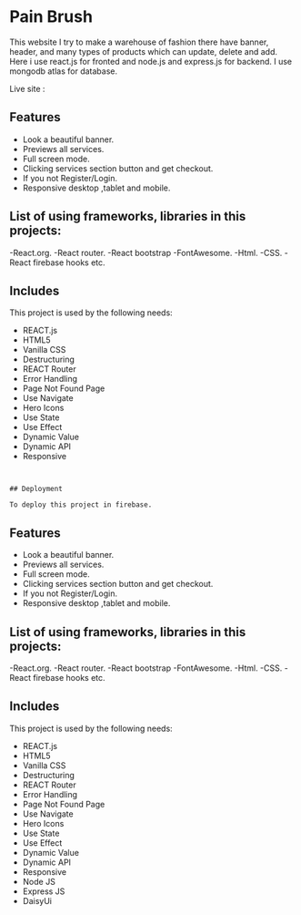 # Pain Brush

This website I try to make a warehouse of fashion there have banner, header, and many types of products which can update, delete and add. Here i use react.js for fronted and node.js and express.js for backend. I use mongodb atlas for database.

Live site :

## Features

- Look a beautiful banner.
- Previews all services.
- Full screen mode.
- Clicking services section button and get checkout.
- If you not Register/Login.
- Responsive desktop ,tablet and mobile.

## List of using frameworks, libraries in this projects:

-React.org.
-React router.
-React bootstrap
-FontAwesome.
-Html.
-CSS.
-React firebase hooks etc.

## Includes

This project is used by the following needs:

- REACT.js
- HTML5
- Vanilla CSS
- Destructuring
- REACT Router
- Error Handling
- Page Not Found Page
- Use Navigate
- Hero Icons
- Use State
- Use Effect
- Dynamic Value
- Dynamic API
- Responsive

```


## Deployment

To deploy this project in firebase.

```

## Features

- Look a beautiful banner.
- Previews all services.
- Full screen mode.
- Clicking services section button and get checkout.
- If you not Register/Login.
- Responsive desktop ,tablet and mobile.

## List of using frameworks, libraries in this projects:

-React.org.
-React router.
-React bootstrap
-FontAwesome.
-Html.
-CSS.
-React firebase hooks etc.

## Includes

This project is used by the following needs:

- REACT.js
- HTML5
- Vanilla CSS
- Destructuring
- REACT Router
- Error Handling
- Page Not Found Page
- Use Navigate
- Hero Icons
- Use State
- Use Effect
- Dynamic Value
- Dynamic API
- Responsive
- Node JS
- Express JS
- DaisyUi

```

```
